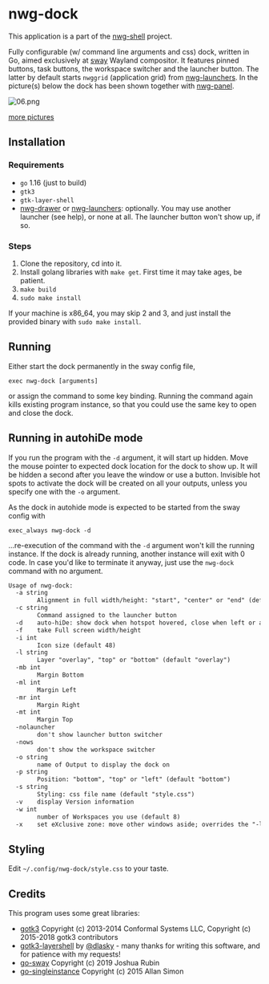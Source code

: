 # nwg-dock

This application is a part of the [nwg-shell](https://github.com/nwg-piotr/nwg-shell) project.

Fully configurable (w/ command line arguments and css) dock, written in Go, aimed exclusively at [sway](https://github.com/swaywm/sway) Wayland compositor. It features pinned buttons, task buttons, the workspace switcher and the launcher button. The latter by default starts `nwggrid` (application grid) from [nwg-launchers](https://github.com/nwg-piotr/nwg-launchers). In the picture(s) below the dock has been shown together with [nwg-panel](https://github.com/nwg-piotr/nwg-panel).

![06.png](https://scrot.cloud/images/2021/04/02/06.png)

[more pictures](https://scrot.cloud/album/nwg-dock.BuZM)

## Installation

### Requirements

- `go` 1.16 (just to build)
- `gtk3`
- `gtk-layer-shell`
- [nwg-drawer](https://github.com/nwg-piotr/nwg-drawer) or
[nwg-launchers](https://github.com/nwg-piotr/nwg-launchers): optionally. You may use another launcher (see help),
or none at all. The launcher button won't show up, if so.

### Steps

1. Clone the repository, cd into it.
2. Install golang libraries with `make get`. First time it may take ages, be patient.
3. `make build`
4. `sudo make install`

If your machine is x86_64, you may skip 2 and 3, and just install the provided binary with `sudo make install`.

## Running

Either start the dock permanently in the sway config file,

```text
exec nwg-dock [arguments]
```

or assign the command to some key binding. Running the command again kills existing program instance, so that
you could use the same key to open and close the dock.

## Running in autohiDe mode

If you run the program with the `-d` argument, it will start up hidden. Move the mouse pointer to expected dock
 location for the dock to show up. It will be hidden a second after you leave the window or use a button. Invisible
 hot spots to activate the dock will be created on all your outputs, unless you specify one with the `-o` argument.

As the dock in autohide mode is expected to be started from the sway config with

```text
exec_always nwg-dock -d
```

...re-execution of the command with the `-d` argument won't kill the running instance. If the dock is already
 running, another instance will exit with 0 code. In case you'd like to terminate it anyway, just use the
 `nwg-dock` command with no argument.

```txt
Usage of nwg-dock:
  -a string
    	Alignment in full width/height: "start", "center" or "end" (default "center")
  -c string
    	Command assigned to the launcher button
  -d	auto-hiDe: show dock when hotspot hovered, close when left or a button clicked
  -f	take Full screen width/height
  -i int
    	Icon size (default 48)
  -l string
    	Layer "overlay", "top" or "bottom" (default "overlay")
  -mb int
    	Margin Bottom
  -ml int
    	Margin Left
  -mr int
    	Margin Right
  -mt int
    	Margin Top
  -nolauncher
    	don't show launcher button switcher
  -nows
    	don't show the workspace switcher
  -o string
    	name of Output to display the dock on
  -p string
    	Position: "bottom", "top" or "left" (default "bottom")
  -s string
    	Styling: css file name (default "style.css")
  -v	display Version information
  -w int
    	number of Workspaces you use (default 8)
  -x	set eXclusive zone: move other windows aside; overrides the "-l" argument
```

## Styling

Edit `~/.config/nwg-dock/style.css` to your taste.

## Credits

This program uses some great libraries:

- [gotk3](https://github.com/gotk3/gotk3) Copyright (c) 2013-2014 Conformal Systems LLC,
Copyright (c) 2015-2018 gotk3 contributors
- [gotk3-layershell](https://github.com/dlasky/gotk3-layershell) by [@dlasky](https://github.com/dlasky/gotk3-layershell/commits?author=dlasky) - many thanks for writing this software, and for patience with my requests!
- [go-sway](https://github.com/joshuarubin/go-sway) Copyright (c) 2019 Joshua Rubin
- [go-singleinstance](github.com/allan-simon/go-singleinstance) Copyright (c) 2015 Allan Simon
